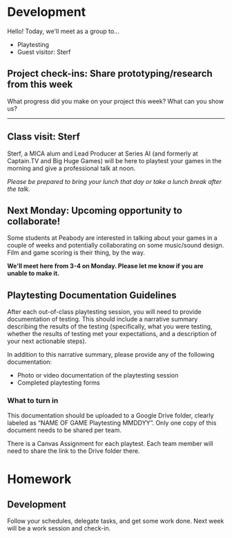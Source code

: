 # Development
Hello! Today, we'll meet as a group to...
- Playtesting
- Guest visitor: Sterf

## Project check-ins: Share prototyping/research from this week
What progress did you make on your project this week? What can you show us?

---

## Class visit: Sterf
Sterf, a MICA alum and Lead Producer at Series AI (and formerly at Captain.TV and Big Huge Games) will be here to playtest your games in the morning and give a professional talk at noon.

_Please be prepared to bring your lunch that day or take a lunch break after the talk._

## Next Monday: Upcoming opportunity to collaborate!
Some students at Peabody are interested in talking about your games in a couple of weeks and potentially collaborating on some music/sound design. Film and game scoring is their thing, by the way.

__We'll meet here from 3-4 on Monday. Please let me know if you are unable to make it.__


## Playtesting Documentation Guidelines
After each out-of-class playtesting session, you will need to provide documentation of testing. This should include a narrative summary describing the results of the testing (specifically, what you were testing, whether the results of testing met your expectations, and a description of your next actionable steps). 

In addition to this narrative summary, please provide any of the following documentation:
- Photo or video documentation of the playtesting session
- Completed playtesting forms

### What to turn in
This documentation should be uploaded to a Google Drive folder, clearly labeled as “NAME OF GAME Playtesting MMDDYY”. Only one copy of this document needs to be shared per team.

There is a Canvas Assignment for each playtest. Each team member will need to share the link to the Drive folder there.




# Homework

## Development

Follow your schedules, delegate tasks, and get some work done. Next week will be a work session and check-in.
